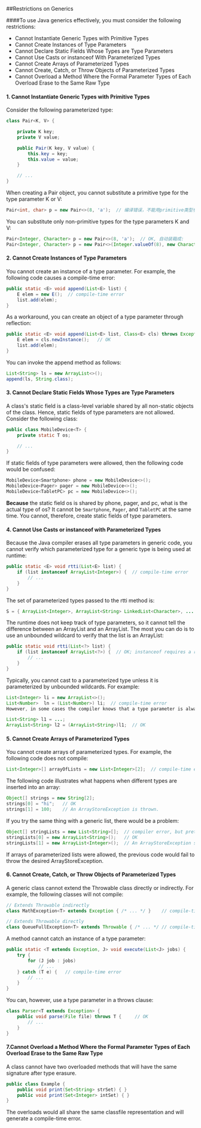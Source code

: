 ##Restrictions on Generics

####To use Java generics effectively, you must consider the following restrictions:

* Cannot Instantiate Generic Types with Primitive Types
* Cannot Create Instances of Type Parameters
* Cannot Declare Static Fields Whose Types are Type Parameters
* Cannot Use Casts or instanceof With Parameterized Types
* Cannot Create Arrays of Parameterized Types
* Cannot Create, Catch, or Throw Objects of Parameterized Types
* Cannot Overload a Method Where the Formal Parameter Types of Each Overload Erase to the Same Raw Type


#### 1. Cannot Instantiate Generic Types with Primitive Types

Consider the following parameterized type:

```java
class Pair<K, V> {

    private K key;
    private V value;

    public Pair(K key, V value) {
        this.key = key;
        this.value = value;
    }

    // ...
}
```
When creating a Pair object, you cannot substitute a primitive type for the type parameter K or V:


```java
Pair<int, char> p = new Pair<>(8, 'a');  // 编译错误，不能用primitive类型参数实例化泛型类
```

You can substitute only non-primitive types for the type parameters K and V:

```java
Pair<Integer, Character> p = new Pair<>(8, 'a');  // OK, 自动装箱成:
Pair<Integer, Character> p = new Pair<>(Integer.valueOf(8), new Character('a'));
```

#### 2. Cannot Create Instances of Type Parameters

You cannot create an instance of a type parameter. For example, the following code causes a compile-time error:

```java
public static <E> void append(List<E> list) {
    E elem = new E();  // compile-time error
    list.add(elem);
}
```

As a workaround, you can create an object of a type parameter through reflection:

```java
public static <E> void append(List<E> list, Class<E> cls) throws Exception {
    E elem = cls.newInstance();   // OK
    list.add(elem);
}
```
You can invoke the append method as follows:

```java
List<String> ls = new ArrayList<>();
append(ls, String.class);
```

#### 3. Cannot Declare Static Fields Whose Types are Type Parameters

A class's static field is a class-level variable shared by all non-static objects of the class. Hence, static fields of type parameters are not allowed. Consider the following class:

```java
public class MobileDevice<T> {
    private static T os;

    // ...
}
```
If static fields of type parameters were allowed, then the following code would be confused:

```java
MobileDevice<Smartphone> phone = new MobileDevice<>();
MobileDevice<Pager> pager = new MobileDevice<>();
MobileDevice<TabletPC> pc = new MobileDevice<>();
```
**Because** the static field os is shared by phone, pager, and pc, what is the actual type of os? It cannot be `Smartphone`, `Pager`, and `TabletPC` at the same time. You cannot, therefore, create static fields of type parameters.

#### 4. Cannot Use Casts or instanceof with Parameterized Types

Because the Java compiler erases all type parameters in generic code, you cannot verify which parameterized type for a generic type is being used at runtime:

```java
public static <E> void rtti(List<E> list) {
    if (list instanceof ArrayList<Integer>) {  // compile-time error
        // ...
    }
}
```

The set of parameterized types passed to the rtti method is:

```java
S = { ArrayList<Integer>, ArrayList<String> LinkedList<Character>, ... }
```
The runtime does not keep track of type parameters, so it cannot tell the difference between an ArrayList<Integer> and an ArrayList<String>. The most you can do is to use an unbounded wildcard to verify that the list is an ArrayList:

```java
public static void rtti(List<?> list) {
    if (list instanceof ArrayList<?>) {  // OK; instanceof requires a reifiable type
        // ...
    }
}
```
Typically, you cannot cast to a parameterized type unless it is parameterized by unbounded wildcards. For example:

```java
List<Integer> li = new ArrayList<>();
List<Number>  ln = (List<Number>) li;  // compile-time error
However, in some cases the compiler knows that a type parameter is always valid and allows the cast. For example:

List<String> l1 = ...;
ArrayList<String> l2 = (ArrayList<String>)l1;  // OK
```

#### 5. Cannot Create Arrays of Parameterized Types

You cannot create arrays of parameterized types. For example, the following code does not compile:

```java
List<Integer>[] arrayOfLists = new List<Integer>[2];  // compile-time error
```
The following code illustrates what happens when different types are inserted into an array:

```java
Object[] strings = new String[2];
strings[0] = "hi";   // OK
strings[1] = 100;    // An ArrayStoreException is thrown.
```
If you try the same thing with a generic list, there would be a problem:

```java
Object[] stringLists = new List<String>[];  // compiler error, but pretend it's allowed
stringLists[0] = new ArrayList<String>();   // OK
stringLists[1] = new ArrayList<Integer>();  // An ArrayStoreException should be thrown, but the runtime can't detect it.                                                                                     
```

If arrays of parameterized lists were allowed, the previous code would fail to throw the desired ArrayStoreException.

#### 6. Cannot Create, Catch, or Throw Objects of Parameterized Types

A generic class cannot extend the Throwable class directly or indirectly. For example, the following classes will not compile:

```java
// Extends Throwable indirectly
class MathException<T> extends Exception { /* ... */ }    // compile-time error

// Extends Throwable directly
class QueueFullException<T> extends Throwable { /* ... */ // compile-time error
```
A method cannot catch an instance of a type parameter:

```java
public static <T extends Exception, J> void execute(List<J> jobs) {
    try {
        for (J job : jobs)
            // ...
    } catch (T e) {   // compile-time error
        // ...
    }
}
```
You can, however, use a type parameter in a throws clause:

```java
class Parser<T extends Exception> {
    public void parse(File file) throws T {     // OK
        // ...
    }
}
```
#### 7.Cannot Overload a Method Where the Formal Parameter Types of Each Overload Erase to the Same Raw Type

A class cannot have two overloaded methods that will have the same signature after type erasure.

```java
public class Example {
    public void print(Set<String> strSet) { }
    public void print(Set<Integer> intSet) { }
}
```
The overloads would all share the same classfile representation and will generate a compile-time error.